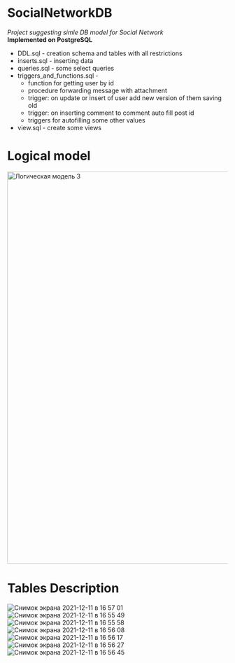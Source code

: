 # SocialNetworkDB

*Project suggesting simle DB model for Social Network*  
**Implemented on PostgreSQL** 

<ul>
  <li>DDL.sql - creation schema and tables with all restrictions</li>
  <li>inserts.sql - inserting data</li>
  <li>queries.sql - some select queries</li>
  <li>triggers_and_functions.sql - 
    <ul>
          <li>function for getting user by id</li>
          <li>procedure forwarding message with attachment</li>
          <li>trigger: on update or insert of user add new version of them saving old</li>
          <li>trigger: on inserting comment to comment auto fill post id </li>
          <li>triggers for autofilling some other values</li>
    </ul>
    </li>
  <li>view.sql - create some views </li>
</ul>

# Logical model

<img width="896" alt="Логическая модель 3" src="https://user-images.githubusercontent.com/54975860/145679157-ad192349-1f64-4dac-abc8-e9886e6b635b.png">

# Tables Description

![Снимок экрана 2021-12-11 в 16 57 01](https://user-images.githubusercontent.com/54975860/145679245-1c090c03-0056-40a5-b67f-d3964f1888d6.png)
![Снимок экрана 2021-12-11 в 16 55 49](https://user-images.githubusercontent.com/54975860/145679187-f5b6d535-0d0f-4402-8842-0ef181a2d04d.png)
![Снимок экрана 2021-12-11 в 16 55 58](https://user-images.githubusercontent.com/54975860/145679192-ce99c4e9-b4ca-43bc-b171-5ba462f2f2a6.png)
![Снимок экрана 2021-12-11 в 16 56 08](https://user-images.githubusercontent.com/54975860/145679205-5a5201f5-8fff-4752-a62b-538ef8250761.png)
![Снимок экрана 2021-12-11 в 16 56 17](https://user-images.githubusercontent.com/54975860/145679220-6b953f57-650b-44a2-8abb-1e3041d7b8af.png)
![Снимок экрана 2021-12-11 в 16 56 27](https://user-images.githubusercontent.com/54975860/145679223-ec4f9f50-4f48-471e-90b4-91b066c633a7.png)
![Снимок экрана 2021-12-11 в 16 56 45](https://user-images.githubusercontent.com/54975860/145679232-0ad85c6a-5cdf-447d-81b5-1937ab4d1114.png)

